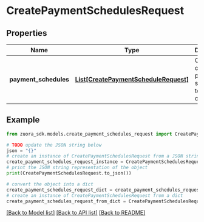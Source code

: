 # CreatePaymentSchedulesRequest


## Properties

Name | Type | Description | Notes
------------ | ------------- | ------------- | -------------
**payment_schedules** | [**List[CreatePaymentScheduleRequest]**](CreatePaymentScheduleRequest.md) | Container of the payment schedules to be created.  | 

## Example

```python
from zuora_sdk.models.create_payment_schedules_request import CreatePaymentSchedulesRequest

# TODO update the JSON string below
json = "{}"
# create an instance of CreatePaymentSchedulesRequest from a JSON string
create_payment_schedules_request_instance = CreatePaymentSchedulesRequest.from_json(json)
# print the JSON string representation of the object
print(CreatePaymentSchedulesRequest.to_json())

# convert the object into a dict
create_payment_schedules_request_dict = create_payment_schedules_request_instance.to_dict()
# create an instance of CreatePaymentSchedulesRequest from a dict
create_payment_schedules_request_from_dict = CreatePaymentSchedulesRequest.from_dict(create_payment_schedules_request_dict)
```
[[Back to Model list]](../README.md#documentation-for-models) [[Back to API list]](../README.md#documentation-for-api-endpoints) [[Back to README]](../README.md)


